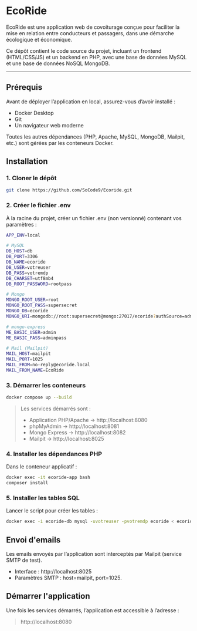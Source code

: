 # EcoRide
EcoRide est une application web de covoiturage conçue pour faciliter la mise en relation entre conducteurs et passagers, dans une démarche écologique et économique.

Ce dépôt contient le code source du projet, incluant un frontend (HTML/CSS/JS) et un backend en PHP, avec une base de données MySQL et une base de données NoSQL MongoDB.

---

## Prérequis
Avant de déployer l’application en local, assurez-vous d’avoir installé :
- Docker Desktop
- Git
- Un navigateur web moderne

Toutes les autres dépendances (PHP, Apache, MySQL, MongoDB, Mailpit, etc.) sont gérées par les conteneurs Docker.

## Installation 
### 1. Cloner le dépôt
```bash
git clone https://github.com/SoCode9/Ecoride.git
```

### 2. Créer le fichier .env
À la racine du projet, créer un fichier .env (non versionné) contenant vos paramètres :
```bash
APP_ENV=local

# MySQL
DB_HOST=db
DB_PORT=3306
DB_NAME=ecoride
DB_USER=votreuser
DB_PASS=votremdp
DB_CHARSET=utf8mb4
DB_ROOT_PASSWORD=rootpass

# Mongo
MONGO_ROOT_USER=root
MONGO_ROOT_PASS=supersecret
MONGO_DB=ecoride
MONGO_URI=mongodb://root:supersecret@mongo:27017/ecoride?authSource=admin

# mongo-express
ME_BASIC_USER=admin
ME_BASIC_PASS=adminpass

# Mail (Mailpit)
MAIL_HOST=mailpit
MAIL_PORT=1025
MAIL_FROM=no-reply@ecoride.local
MAIL_FROM_NAME=EcoRide
```

### 3. Démarrer les conteneurs
```bash
docker compose up --build
```
> Les services démarrés sont :
>- Application PHP/Apache → http://localhost:8080
>- phpMyAdmin → http://localhost:8081
>- Mongo Express → http://localhost:8082
>- Mailpit → http://localhost:8025

### 4. Installer les dépendances PHP
Dans le conteneur applicatif :
```bash
docker exec -it ecoride-app bash
composer install
```

### 5. Installer les tables SQL
Lancer le script pour créer les tables :
```bash
docker exec -i ecoride-db mysql -uvotreuser -pvotremdp ecoride < ecoride.sql
```

## Envoi d'emails
Les emails envoyés par l’application sont interceptés par Mailpit (service SMTP de test).
- Interface : http://localhost:8025
- Paramètres SMTP : host=mailpit, port=1025.

## Démarrer l'application
Une fois les services démarrés, l’application est accessible à l’adresse :
> http://localhost:8080
